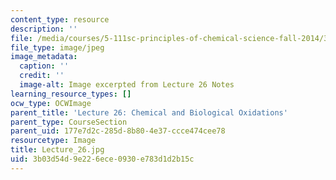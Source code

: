 ```yaml
---
content_type: resource
description: ''
file: /media/courses/5-111sc-principles-of-chemical-science-fall-2014/3b03d54d9e226ece0930e783d1d2b15c_Lecture_26.jpg
file_type: image/jpeg
image_metadata:
  caption: ''
  credit: ''
  image-alt: Image excerpted from Lecture 26 Notes
learning_resource_types: []
ocw_type: OCWImage
parent_title: 'Lecture 26: Chemical and Biological Oxidations'
parent_type: CourseSection
parent_uid: 177e7d2c-285d-8b80-4e37-ccce474cee78
resourcetype: Image
title: Lecture_26.jpg
uid: 3b03d54d-9e22-6ece-0930-e783d1d2b15c
---
```

